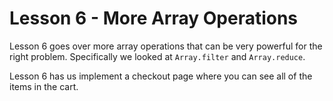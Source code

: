# Lesson 6 - More Array Operations

Lesson 6 goes over more array operations that can be very powerful for the
right problem. Specifically we looked at `Array.filter` and `Array.reduce`.

Lesson 6 has us implement a checkout page where you can see all of the items
in the cart.

